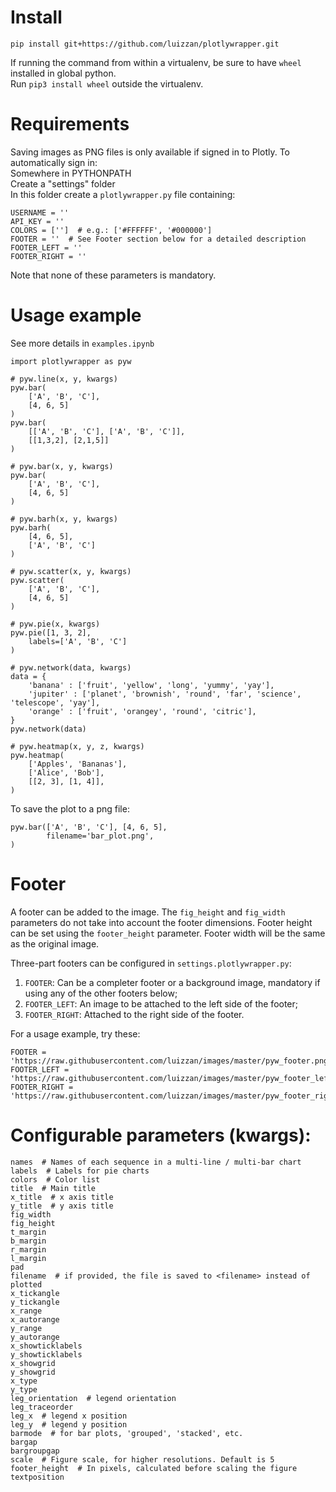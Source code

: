 # Install

`pip install git+https://github.com/luizzan/plotlywrapper.git`

If running the command from within a virtualenv, be sure to have `wheel` installed in global python.<br>
Run `pip3 install wheel` outside the virtualenv.

# Requirements

Saving images as PNG files is only available if signed in to Plotly. To automatically sign in:<br>
Somewhere in PYTHONPATH<br>
Create a "settings" folder<br>
In this folder create a `plotlywrapper.py` file containing:

```
USERNAME = ''
API_KEY = ''
COLORS = ['']  # e.g.: ['#FFFFFF', '#000000']
FOOTER = ''  # See Footer section below for a detailed description
FOOTER_LEFT = ''
FOOTER_RIGHT = ''
```

Note that none of these parameters is mandatory.

# Usage example

See more details in `examples.ipynb`

```
import plotlywrapper as pyw

# pyw.line(x, y, kwargs)
pyw.bar(
	['A', 'B', 'C'],
	[4, 6, 5]
)
pyw.bar(
	[['A', 'B', 'C'], ['A', 'B', 'C']],
	[[1,3,2], [2,1,5]]
)

# pyw.bar(x, y, kwargs)
pyw.bar(
	['A', 'B', 'C'],
	[4, 6, 5]
)

# pyw.barh(x, y, kwargs)
pyw.barh(
	[4, 6, 5],
	['A', 'B', 'C']
)

# pyw.scatter(x, y, kwargs)
pyw.scatter(
	['A', 'B', 'C'],
	[4, 6, 5]
)

# pyw.pie(x, kwargs)
pyw.pie([1, 3, 2],
	labels=['A', 'B', 'C']
)

# pyw.network(data, kwargs)
data = {
	'banana' : ['fruit', 'yellow', 'long', 'yummy', 'yay'],
	'jupiter' : ['planet', 'brownish', 'round', 'far', 'science', 'telescope', 'yay'],
	'orange' : ['fruit', 'orangey', 'round', 'citric'],
}
pyw.network(data)

# pyw.heatmap(x, y, z, kwargs)
pyw.heatmap(
    ['Apples', 'Bananas'],
    ['Alice', 'Bob'],
    [[2, 3], [1, 4]],
)
```

To save the plot to a png file:

```
pyw.bar(['A', 'B', 'C'], [4, 6, 5],
        filename='bar_plot.png',
)
```

# Footer

A footer can be added to the image. The `fig_height` and `fig_width` parameters do not take into account the footer dimensions. Footer height can be set using the `footer_height` parameter. Footer width will be the same as the original image.

Three-part footers can be configured in `settings.plotlywrapper.py`:<br>
1. `FOOTER`: Can be a completer footer or a background image, mandatory if using any of the other footers below;
2. `FOOTER_LEFT`: An image to be attached to the left side of the footer;
3. `FOOTER_RIGHT`: Attached to the right side of the footer.

For a usage example, try these:
```
FOOTER = 'https://raw.githubusercontent.com/luizzan/images/master/pyw_footer.png'
FOOTER_LEFT = 'https://raw.githubusercontent.com/luizzan/images/master/pyw_footer_left.png'
FOOTER_RIGHT = 'https://raw.githubusercontent.com/luizzan/images/master/pyw_footer_right.png'
```

# Configurable parameters (kwargs):

```
names  # Names of each sequence in a multi-line / multi-bar chart
labels  # Labels for pie charts
colors  # Color list
title  # Main title
x_title  # x axis title
y_title  # y axis title
fig_width
fig_height
t_margin
b_margin
r_margin
l_margin
pad
filename  # if provided, the file is saved to <filename> instead of plotted
x_tickangle
y_tickangle
x_range
x_autorange
y_range
y_autorange
x_showticklabels
y_showticklabels
x_showgrid
y_showgrid
x_type
y_type
leg_orientation  # legend orientation
leg_traceorder
leg_x  # legend x position
leg_y  # legend y position
barmode  # for bar plots, 'grouped', 'stacked', etc.
bargap
bargroupgap
scale  # Figure scale, for higher resolutions. Default is 5
footer_height  # In pixels, calculated before scaling the figure
textposition
```
